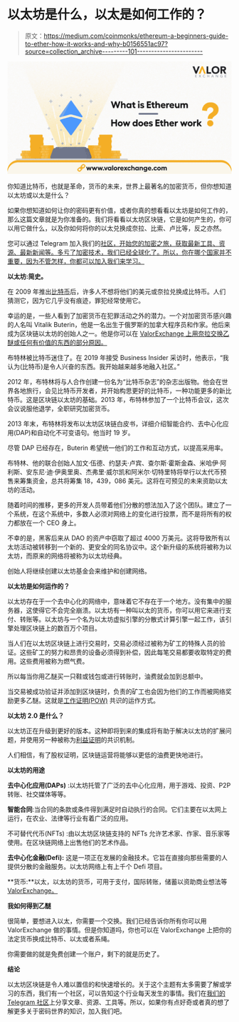 # 以太坊是什么，以太是如何工作的？

> 原文：<https://medium.com/coinmonks/ethereum-a-beginners-guide-to-ether-how-it-works-and-why-b0156551ac97?source=collection_archive---------101----------------------->

![](img/b5ae8e13be0758bb2bb1e0f9fb97b401.png)

你知道比特币，也就是革命，货币的未来，世界上最著名的加密货币，但你想知道以太坊或以太是什么？

如果你想知道如何让你的密码更有价值，或者你真的想看看以太坊是如何工作的，那么这篇文章就是为你准备的。我们将看看以太坊区块链，它是如何产生的，你可以用它做什么，以及你如何将你的以太兑换成奈拉、比索、卢比等，反之亦然。

您可以通过 Telegram 加入我们的[社区，开始您的加密之旅，获取最新工具、资源、最新新闻等。多亏了加密技术，我们已经全球化了。所以，你在哪个国家并不重要，因为不管怎样，你都可以加入我们来学习。](https://t.me/valorexchangecommunity)

**以太坊:简史。**

在 2009 年推出[比特币](https://valorexchange.com/blog/post?slug=what-is-bitcoin-a-brief-introduction)后，许多人不想将他们的美元或奈拉兑换成比特币。人们猜测它，因为它几乎没有痕迹，罪犯经常使用它。

幸运的是，一些人看到了加密货币在犯罪活动之外的潜力。一个对加密货币感兴趣的人名叫 Vitalik Buterin，他是一名出生于俄罗斯的加拿大程序员和作家。他后来成为区块链以太坊的创始人之一。他是你可以在 [ValorExchange 上用奈拉交换乙醚或任何有价值的东西的部分原因。](https://account.valorexchange.com/signup)

布特林被比特币迷住了。在 2019 年接受 Business Insider 采访时，他表示，“我认为(比特币)是令人兴奋的东西。我开始越来越多地融入社区。”

2012 年，布特林将与人合作创建一份名为“比特币杂志”的杂志出版物。他会在世界各地旅行，会见比特币开发者，并开始构思更好的比特币，一种功能更多的新比特币。这是区块链以太坊的基础。2013 年，布特林参加了一个比特币会议，这次会议说服他退学，全职研究加密货币。

2013 年末，布特林将发布以太坊区块链白皮书，详细介绍智能合约、去中心化应用(DAP)和自动化不可变语句。他当时 19 岁。

尽管 DAP 已经存在，Buterin 希望统一他们的工作和互动方式，以提高采用率。

布特林、他的联合创始人加文·伍德、约瑟夫·卢宾、查尔斯·霍斯金森、米哈伊·阿利斯、安东尼·迪·伊奥里奥、杰弗里·威尔凯和阿米尔·切特里特将举行以太代币预售来筹集资金，总共将筹集 18，439，086 美元。这将在可预见的未来资助以太坊的活动。

随着时间的推移，更多的开发人员带着他们分散的想法加入了这个团队。建立了一个系统，在这个系统中，多数人必须对网络上的变化进行投票，而不是将所有的权力都放在一个 CEO 身上。

不幸的是，黑客后来从 DAO 的资产中窃取了超过 4000 万美元。这将导致所有以太坊活动被转移到一个新的、更安全的同名协议中。这个新升级的系统将被称为以太坊，而原来的网络将被称为以太坊经典。

创始人将继续创建以太坊基金会来维护和创建网络。

**以太坊是如何运作的？**

以太坊存在于一个去中心化的网络中，意味着它不存在于一个地方。没有集中的服务器，这使得它不会完全崩溃。以太坊有一种叫以太的货币，你可以用它来进行支付、转账等。以太坊与一个名为以太坊虚拟引擎的分散式计算引擎一起工作，该引擎处理区块链上的数百万个项目。

当人们在以太坊区块链上进行交易时，交易必须经过被称为矿工的特殊人员的验证。这些矿工的努力和昂贵的设备必须得到补偿，因此每笔交易都要收取特定的费用。这些费用被称为燃气费。

所以每当你用乙醚买一只鞋或钱包或进行转账时，油费就会加到总额中。

当交易被成功验证并添加到区块链时，负责的矿工也会因为他们的工作而被网络奖励更多乙醚。这就是[工作证明(POW)](https://valorexchange.com/blog/post?slug=proof-of-stake-and-proof-of-work-a-beginner-s-guide) 共识的运作方式。

**以太坊 2.0 是什么？**

以太坊正在升级到更好的版本。这种即将到来的集成将有助于解决以太坊的扩展问题，并使用另一种被称为[利益证明](https://valorexchange.com/blog/post?slug=proof-of-stake-and-proof-of-work-a-beginner-s-guide)的共识机制。

人们相信，有了股权证明，区块链运营将能够以更低的油费更快地进行。

**以太坊的用途**

**去中心化应用(DAPs)** :以太坊托管了广泛的去中心化应用，用于游戏、投资、P2P 转账、社交媒体等等。

**智能合同**:当合同的条款或条件得到满足时自动执行的合同。它们主要在以太网上运行，在农业、法律等行业有着广泛的应用。

不可替代代币(NFTs) :由以太坊区块链支持的 NFTs 允许艺术家、作家、音乐家等使用。在区块链网络上出售他们的艺术作品。

**去中心化金融(Defi):** 这是一项正在发展的金融技术。它旨在直接向那些需要的人提供分散的金融服务。以太坊网络上有上千个 Defi 项目。

**货币:**以太，以太坊的货币，可用于支付，国际转账，储蓄以资助商业想法等 [ValorExchange。](https://account.valorexchange.com/)

**我如何得到乙醚**

很简单，要想进入以太，你需要一个交换。我们已经告诉你所有你可以用 ValorExchange 做的事情。但是你知道吗，你也可以在 ValorExchange 上把你的法定货币换成比特币、以太或者系绳。

你需要做的就是免费创建一个账户，剩下的就是历史了。

**结论**

以太坊区块链是令人难以置信的和快速增长的。关于这个主题有太多需要了解或学习的东西，我们有一个社区，可以告知这个行业每天发生的事情。我们在[我们的 Telegram 社区](https://t.me/valorexchangecommunity)上分享文章、资源、工具等。所以，如果你有点好奇或者真的想了解更多关于密码世界的知识，加入我们吧。